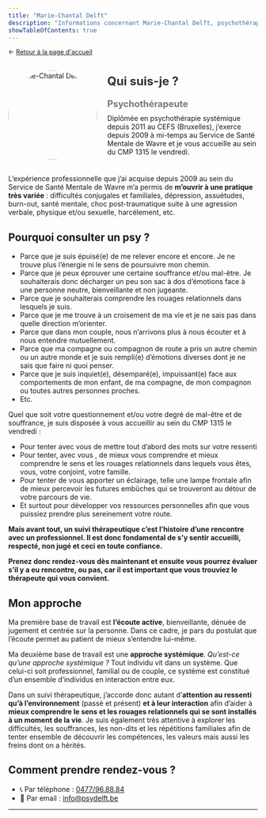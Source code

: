 ```yaml
---
title: "Marie-Chantal Delft"
description: "Informations concernant Marie-Chantal Delft, psychothérapeute au sein du CMP 1315"
showTableOfContents: true
---
```


<p style="font-size: 0.9em; margin: 0 0 30px 0">
    ← <a href="/">
        Retour à la page d'accueil
    </a>
</p>

<div style="display: flex; align-items: center; flex-wrap: wrap; gap: 20px; margin-bottom: 30px;">
        <div style="flex-shrink: 0;">
            <img src="/images/marie-chantal-delft/marie-chantal-delft.png" alt="Marie-Chantal Delft" 
                 style="width: 180px; height: 180px; border-radius: 50%; object-fit: cover;">
        </div>
        <div style="flex: 1; min-width: 250px;">
            <h2 style="margin: 0 0 20px 0; font-size: 1.7em; color: #333;">Qui suis-je ?</h2>
            <h3 style="margin: 5px 0 10px; font-size: 1.3em; color: #777;">Psychothérapeute</h3>
            Diplômée en psychothérapie systémique depuis 2011 au CEFS (Bruxelles), j’exerce depuis 2009 à mi-temps au Service de Santé Mentale de Wavre et je vous accueille au sein du CMP 1315 le vendredi.
        </div>
    </div>
    
L’expérience professionnelle que j’ai acquise depuis 2009 au sein du Service de Santé Mentale de Wavre m’a permis de **m’ouvrir à une pratique très variée** : difficultés conjugales et familiales, dépression, assuétudes, burn-out, santé mentale, choc post-traumatique suite à une agression verbale, physique et/ou sexuelle, harcèlement, etc.

## Pourquoi consulter un psy ?

- Parce que je suis épuisé(e) de me relever encore et encore. Je ne trouve plus l’énergie ni le sens de poursuivre mon chemin.
- Parce que je peux éprouver une certaine souffrance et/ou mal-être. Je souhaiterais donc décharger un peu son sac à dos d’émotions face à une personne neutre, bienveillante et non jugeante.
- Parce que je souhaiterais comprendre les rouages relationnels dans lesquels je suis.
- Parce que je me trouve à un croisement de ma vie et je ne sais pas dans quelle direction m’orienter.
- Parce que dans mon couple, nous n’arrivons plus à nous écouter et à nous entendre mutuellement.
- Parce que ma compagne ou compagnon de route a pris un autre chemin ou un autre monde et je suis rempli(e) d’émotions diverses dont je ne sais que faire ni quoi penser.
- Parce que je suis inquiet(e), désemparé(e), impuissant(e) face aux comportements de mon enfant, de ma compagne, de mon compagnon ou toutes autres personnes proches.
- Etc.

Quel que soit votre questionnement et/ou votre degré de mal-être et de souffrance, je suis disposée à vous accueillir au sein du CMP 1315 le vendredi :

- Pour tenter avec vous de mettre tout d’abord des mots sur votre ressenti
- Pour tenter, avec vous , de mieux vous comprendre et mieux comprendre le sens et les rouages relationnels dans lequels vous êtes, vous, votre conjoint, votre famille.
- Pour tenter de vous apporter un éclairage, telle une lampe frontale afin de mieux percevoir les futures embûches qui se trouveront au détour de votre parcours de vie.
- Et surtout pour développer vos ressources personnelles afin que vous puissiez prendre plus sereinement votre route.

**Mais avant tout, un suivi thérapeutique c’est l’histoire d’une rencontre avec un professionnel. Il est donc fondamental de s’y sentir accueilli, respecté, non jugé et ceci en toute confiance.**

**Prenez donc rendez-vous dès maintenant et ensuite vous pourrez évaluer s’il y a eu rencontre, ou pas, car il est important que vous trouviez le thérapeute qui vous convient.**

## Mon approche

Ma première base de travail est **l’écoute active**, bienveillante, dénuée de jugement et centrée sur la personne. Dans ce cadre, je pars du postulat que l’écoute permet au patient de mieux s’entendre lui-même.

Ma deuxième base de travail est une **approche systémique**. *Qu’est-ce qu’une approche systémique ?* Tout individu vit dans un système. Que celui-ci soit professionnel, familial ou de couple, ce système est constitué d’un ensemble d’individus en interaction entre eux.

Dans un suivi thérapeutique, j’accorde donc autant d’**attention au ressenti qu’à l’environnement** (passé et présent) **et à leur interaction** afin d’aider à **mieux comprendre le sens et les rouages relationnels qui se sont installés à un moment de la vie**. Je suis également très attentive à explorer les difficultés, les souffrances, les non-dits et les répétitions familiales afin de tenter ensemble de découvrir les compétences, les valeurs mais aussi les freins dont on a hérités.

## Comment prendre rendez-vous ?

- :telephone_receiver: Par téléphone : [0477/96.88.84](tel:+32477968884)
- :envelope_with_arrow: Par email : [info@psydelft.be](mailto:info@psydelft.be)

---
